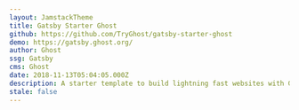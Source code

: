 ```yaml
---
layout: JamstackTheme
title: Gatsby Starter Ghost
github: https://github.com/TryGhost/gatsby-starter-ghost
demo: https://gatsby.ghost.org/
author: Ghost
ssg: Gatsby
cms: Ghost
date: 2018-11-13T05:04:05.000Z
description: A starter template to build lightning fast websites with Ghost & Gatsby
stale: false
---
```

